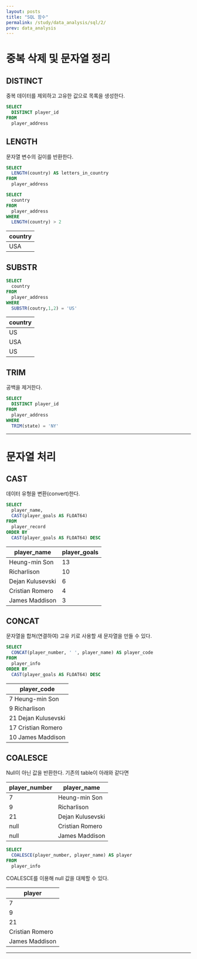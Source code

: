 ```yaml
---
layout: posts
title: "SQL 함수"
permalink: /study/data_analysis/sql/2/
prev: data_analysis
---
```


# 중복 삭제 및 문자열 정리

## DISTINCT

중복 데이터를 제외하고 고유한 값으로 목록을 생성한다.

```sql
SELECT
  DISTINCT player_id
FROM
  player_address
```

## LENGTH

문자열 변수의 길이를 반환한다.

```sql
SELECT
  LENGTH(country) AS letters_in_country
FROM
  player_address
```

```sql
SELECT
  country
FROM
  player_address
WHERE
  LENGTH(country) > 2
```

| country |
| --- |
| USA |

## SUBSTR

```sql
SELECT
  country
FROM
  player_address
WHERE
  SUBSTR(coutry,1,2) = 'US'
```

| country |
| --- |
| US |
| USA |
| US |

## TRIM

공백을 제거한다.

```sql
SELECT
  DISTINCT player_id
FROM
  player_address
WHERE
  TRIM(state) = 'NY'
```

---

# 문자열 처리

## CAST

데이터 유형을 변환(convert)한다.

```sql
SELECT
  player_name,
  CAST(player_goals AS FLOAT64)
FROM
  player_record
ORDER BY
  CAST(player_goals AS FLOAT64) DESC
```

| player_name | player_goals |
| --- | --- |
| Heung-min Son | 13 |
| Richarlison | 10 |
| Dejan Kulusevski | 6 |
| Cristian Romero | 4 |
| James Maddison | 3 |

## CONCAT

문자열을 합쳐(연결하여) 고유 키로 사용할 새 문자열을 만들 수 있다.

```sql
SELECT
  CONCAT(player_number, ' ', player_name) AS player_code
FROM
  player_info
ORDER BY
  CAST(player_goals AS FLOAT64) DESC
```

| player_code |
| --- |
| 7 Heung-min Son |
| 9 Richarlison |
| 21 Dejan Kulusevski |
| 17 Cristian Romero |
| 10 James Maddison |

## COALESCE

Null이 아닌 값을 반환한다. 기존의 table이 아래와 같다면

| player_number | player_name |
| --- | --- |
| 7 | Heung-min Son |
| 9 | Richarlison |
| 21 | Dejan Kulusevski |
| null | Cristian Romero |
| null | James Maddison |

```sql
SELECT
  COALESCE(player_number, player_name) AS player
FROM
  player_info
```

COALESCE를 이용해 null 값을 대체할 수 있다.

| player |
| --- |
| 7 |
| 9 |
| 21 |
| Cristian Romero |
| James Maddison |

---